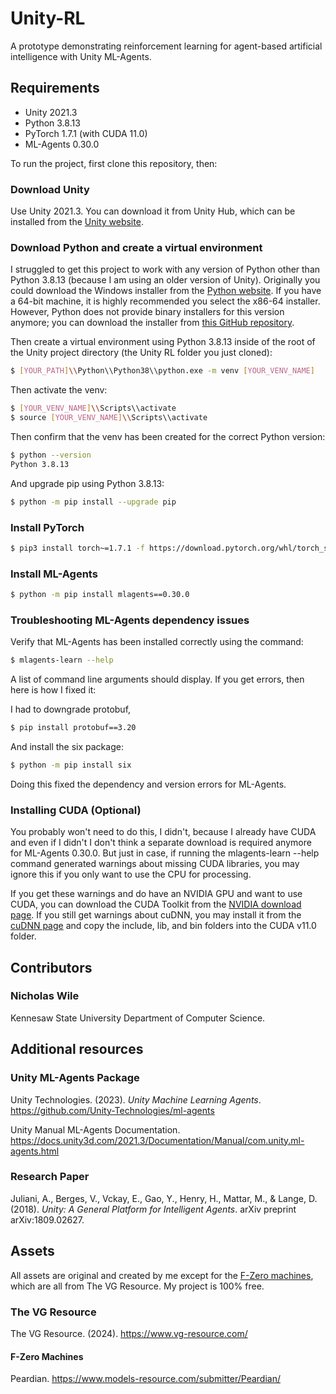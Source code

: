 # Unity-RL
A prototype demonstrating reinforcement learning for agent-based artificial intelligence with Unity ML-Agents. 

## Requirements
* Unity 2021.3 
* Python 3.8.13
* PyTorch 1.7.1 (with CUDA 11.0)
* ML-Agents 0.30.0

To run the project, first clone this repository, then: 

### Download Unity
Use Unity 2021.3. You can download it from Unity Hub, which can be installed from the <a href="https://unity.com/releases/editor/archive">Unity website</a>.

### Download Python and create a virtual environment
I struggled to get this project to work with any version of Python other than Python 3.8.13 (because I am using an older version of Unity). Originally you could download the Windows installer from the <a href="https://www.python.org/downloads/release/python-3813/">Python website</a>. If you have a 64-bit machine, it is highly recommended you select the x86-64 installer. However, Python does not provide binary installers for this version anymore; you can download the installer from <a href="https://github.com/adang1345/PythonWindows/tree/master?tab=readme-ov-file">this GitHub repository</a>. 

Then create a virtual environment using Python 3.8.13 inside of the root of the Unity project directory (the Unity RL folder you just cloned):
```bash
$ [YOUR_PATH]\\Python\\Python38\\python.exe -m venv [YOUR_VENV_NAME]
```

Then activate the venv:
```bash
$ [YOUR_VENV_NAME]\\Scripts\\activate
$ source [YOUR_VENV_NAME]\\Scripts\\activate
```

Then confirm that the venv has been created for the correct Python version:
```bash
$ python --version
Python 3.8.13
```

And upgrade pip using Python 3.8.13:
```bash
$ python -m pip install --upgrade pip
```

### Install PyTorch
```bash
$ pip3 install torch~=1.7.1 -f https://download.pytorch.org/whl/torch_stable.html
```

### Install ML-Agents
```bash
$ python -m pip install mlagents==0.30.0
```

### Troubleshooting ML-Agents dependency issues
Verify that ML-Agents has been installed correctly using the command:
```bash
$ mlagents-learn --help
```

A list of command line arguments should display. If you get errors, then here is how I fixed it:

I had to downgrade protobuf,
```bash
$ pip install protobuf==3.20
```

And install the six package:
```bash
$ python -m pip install six 
```

Doing this fixed the dependency and version errors for ML-Agents.

### Installing CUDA (Optional)
You probably won't need to do this, I didn't, because I already have CUDA and even if I didn't I don't think a separate download is required anymore for ML-Agents 0.30.0. But just in case, if running the mlagents-learn --help command generated warnings about missing CUDA libraries, you may ignore this if you only want to use the CPU for processing. 

If you get these warnings and do have an NVIDIA GPU and want to use CUDA, you can download the CUDA Toolkit from the <a href="https://developer.nvidia.com/cuda-11.0-download-archive">NVIDIA download page</a>. If you still get warnings about cuDNN, you may install it from the <a href="https://developer.nvidia.com/cudnn">cuDNN page</a> and copy the include, lib, and bin folders into the CUDA v11.0 folder. 

## Contributors
### Nicholas Wile
Kennesaw State University Department of Computer Science.

## Additional resources

### Unity ML-Agents Package
Unity Technologies. (2023). *Unity Machine Learning Agents*.  https://github.com/Unity-Technologies/ml-agents

Unity Manual ML-Agents Documentation. https://docs.unity3d.com/2021.3/Documentation/Manual/com.unity.ml-agents.html

### Research Paper
Juliani, A., Berges, V., Vckay, E., Gao, Y., Henry, H., Mattar, M., & Lange, D. (2018). *Unity: A General Platform for Intelligent Agents*. arXiv preprint arXiv:1809.02627.

## Assets
All assets are original and created by me except for the <a href="https://www.models-resource.com/wii/supersmashbrosbrawl/model/6926/">F-Zero machines</a>, which are all from The VG Resource. My project is 100% free.

### The VG Resource
The VG Resource. (2024). https://www.vg-resource.com/ 

#### F-Zero Machines
Peardian. https://www.models-resource.com/submitter/Peardian/